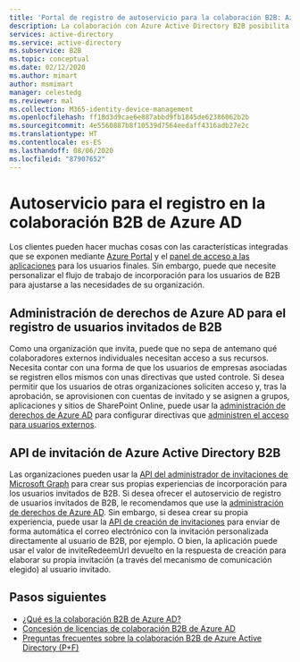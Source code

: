 ```yaml
---
title: 'Portal de registro de autoservicio para la colaboración B2B: Azure AD'
description: La colaboración con Azure Active Directory B2B posibilita las relaciones entre empresas al permitir que los asociados empresariales accedan de forma selectiva a las aplicaciones corporativas.
services: active-directory
ms.service: active-directory
ms.subservice: B2B
ms.topic: conceptual
ms.date: 02/12/2020
ms.author: mimart
author: msmimart
manager: celestedg
ms.reviewer: mal
ms.collection: M365-identity-device-management
ms.openlocfilehash: ff18d3d9cae6e887abbd9fb1845de62386062b2b
ms.sourcegitcommit: 4e5560887b8f10539d7564eedaff4316adb27e2c
ms.translationtype: HT
ms.contentlocale: es-ES
ms.lasthandoff: 08/06/2020
ms.locfileid: "87907652"
---
```

# <a name="self-service-for-azure-ad-b2b-collaboration-sign-up"></a>Autoservicio para el registro en la colaboración B2B de Azure AD

Los clientes pueden hacer muchas cosas con las características integradas que se exponen mediante [Azure Portal](https://portal.azure.com) y el [panel de acceso a las aplicaciones](https://myapps.microsoft.com) para los usuarios finales. Sin embargo, puede que necesite personalizar el flujo de trabajo de incorporación para los usuarios de B2B para ajustarse a las necesidades de su organización.

## <a name="azure-ad-entitlement-management-for-b2b-guest-user-sign-up"></a>Administración de derechos de Azure AD para el registro de usuarios invitados de B2B

Como una organización que invita, puede que no sepa de antemano qué colaboradores externos individuales necesitan acceso a sus recursos. Necesita contar con una forma de que los usuarios de empresas asociadas se registren ellos mismos con unas directivas que usted controle. Si desea permitir que los usuarios de otras organizaciones soliciten acceso y, tras la aprobación, se aprovisionen con cuentas de invitado y se asignen a grupos, aplicaciones y sitios de SharePoint Online, puede usar la [administración de derechos de Azure AD](https://docs.microsoft.com/azure/active-directory/governance/entitlement-management-overview) para configurar directivas que [administren el acceso para usuarios externos](https://docs.microsoft.com/azure/active-directory/governance/entitlement-management-external-users#how-access-works-for-external-users).

## <a name="azure-active-directory-b2b-invitation-api"></a>API de invitación de Azure Active Directory B2B

Las organizaciones pueden usar la [API del administrador de invitaciones de Microsoft Graph](https://docs.microsoft.com/graph/api/resources/invitation?view=graph-rest-1.0) para crear sus propias experiencias de incorporación para los usuarios invitados de B2B. Si desea ofrecer el autoservicio de registro de usuarios invitados de B2B, le recomendamos que use la [administración de derechos de Azure AD](https://docs.microsoft.com/azure/active-directory/governance/entitlement-management-overview). Sin embargo, si desea crear su propia experiencia, puede usar la [API de creación de invitaciones](https://docs.microsoft.com/graph/api/invitation-post?view=graph-rest-1.0&tabs=http) para enviar de forma automática el correo electrónico con la invitación personalizada directamente al usuario de B2B, por ejemplo. O bien, la aplicación puede usar el valor de inviteRedeemUrl devuelto en la respuesta de creación para elaborar su propia invitación (a través del mecanismo de comunicación elegido) al usuario invitado.

## <a name="next-steps"></a>Pasos siguientes

* [¿Qué es la colaboración B2B de Azure AD?](what-is-b2b.md)
* [Concesión de licencias de colaboración B2B de Azure AD](licensing-guidance.md)
* [Preguntas frecuentes sobre la colaboración B2B de Azure Active Directory (P+F)](faq.md)
